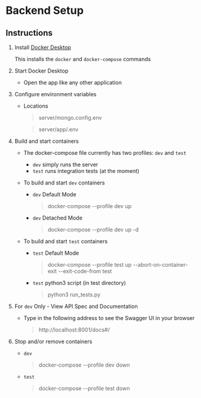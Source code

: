 # Backend Setup

## Instructions
1. Install <a href="https://www.docker.com/products/docker-desktop/">Docker Desktop</a>

    This installs the `docker` and `docker-compose` commands

2. Start Docker Desktop
    - Open the app like any other application

3. Configure environment variables
    - Locations
      > server/mongo.config.env

      > server/app/.env

4. Build and start containers
    - The docker-compose file currently has two profiles: `dev` and `test`
        - `dev` simply runs the server
        - `test` runs integration tests (at the moment)

    - To build and start `dev` containers
        - `dev` Default Mode
          >docker-compose --profile dev up

        - `dev` Detached Mode
          >docker-compose --profile dev up -d

    - To build and start `test` containers
        - `test` Default Mode
          >docker-compose --profile test up --abort-on-container-exit --exit-code-from test
        
        - `test` python3 script (in test directory)
          >python3 run_tests.py

5. For `dev` Only - View API Spec and Documentation

    - Type in the following address to see the Swagger UI in your browser
      >http://localhost:8001/docs#/

6. Stop and/or remove containers
    - `dev`
      >docker-compose --profile dev down
    - `test`
      >docker-compose --profile test down